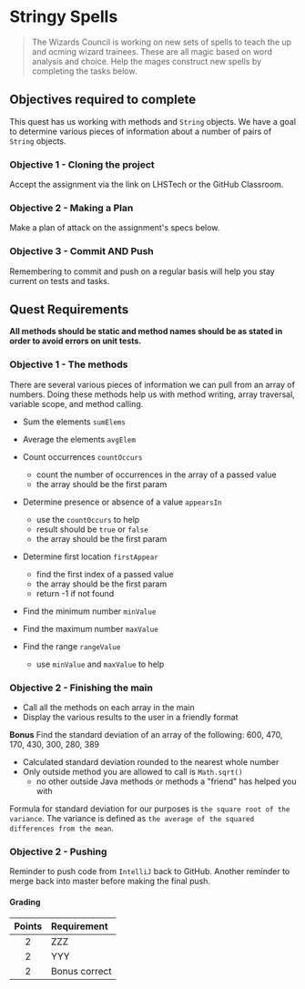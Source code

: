 # Stringy Spells
>The Wizards Council is working on new sets of spells to teach the up and ocming wizard trainees.  These are all magic based on word analysis and choice.  Help the mages construct new spells by completing the tasks below.

## Objectives required to complete
This quest has us working with methods and `String` objects.  We have a goal to determine various pieces of information about a number of pairs of `String` objects.

### Objective 1 - Cloning the project
Accept the assignment via the link on LHSTech or the GitHub Classroom.

### Objective 2 - Making a Plan 
Make a plan of attack on the assignment's specs below.

### Objective 3 - Commit AND Push
Remembering to commit and push on a regular basis will help you stay current on tests and tasks.

## Quest Requirements
**All methods should be static and method names should be as stated in order to avoid errors on unit tests.**


### Objective 1 - The methods
There are several various pieces of information we can pull from an array of numbers.  Doing these methods help us with method writing, array traversal, variable scope, and method calling.

- Sum the elements `sumElems`

- Average the elements `avgElem`

- Count occurrences `countOccurs`
	- count the number of occurrences in the array of a passed value
	- the array should be the first param

- Determine presence or absence of a value `appearsIn`
	- use the `countOccurs` to help
	- result should be `true` or `false`
	- the array should be the first param

- Determine first location `firstAppear`
	- find the first index of a passed value
    - the array should be the first param
    - return -1 if not found

- Find the minimum number `minValue`

- Find the maximum number `maxValue`

- Find the range `rangeValue`
	- use `minValue` and `maxValue` to help
	
### Objective 2 - Finishing the main
- Call all the methods on each array in the main
- Display the various results to the user in a friendly format

**Bonus**
Find the standard deviation of an array of the following: 600, 470, 170, 430, 300, 280, 389

- Calculated standard deviation rounded to the nearest whole number
- Only outside method you are allowed to call is `Math.sqrt()`
	- no other outside Java methods or methods a "friend" has helped you with

Formula for standard deviation for our purposes is `the square root of the variance`.  The variance is defined as `the average of the squared differences from the mean`.

### Objective 2 - Pushing
Reminder to push code from `IntelliJ` back to GitHub.  Another reminder to merge back into master before making the final push.


#### Grading
|   Points     |   Requirement    |
| :----------: |:---------------- |
| 2            | ZZZ              |
| 2            | YYY              |
| 2            | Bonus correct    |
